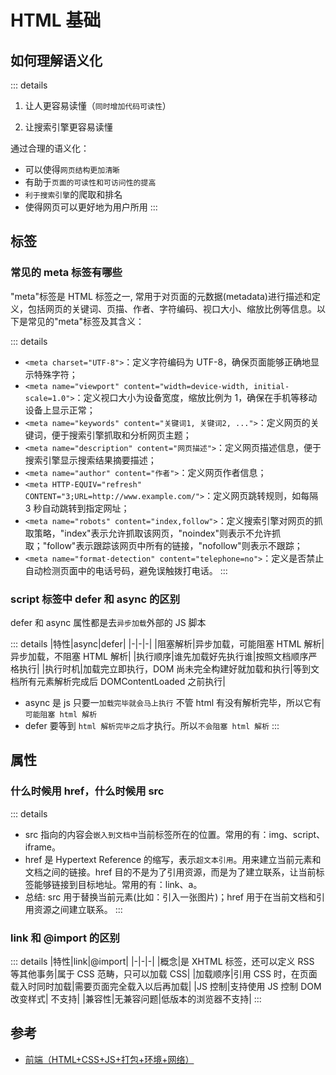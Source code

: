 # HTML 基础

## 如何理解语义化

::: details

1. 让人更容易读懂（`同时增加代码可读性`）

2. 让搜索引擎更容易读懂

通过合理的语义化：

- 可以使得`网页结构更加清晰`
- 有助于`页面的可读性和可访问性的提高`
- `利于搜索引擎`的爬取和排名
- 使得网页可以更好地为用户所用
  :::

## 标签

### 常见的 meta 标签有哪些

"meta"标签是 HTML 标签之一, 常用于对页面的元数据(metadata)进行描述和定义，包括网页的关键词、页描、作者、字符编码、视口大小、缩放比例等信息。以下是常见的"meta"标签及其含义：

::: details

- `<meta charset="UTF-8">`：定义字符编码为 UTF-8，确保页面能够正确地显示特殊字符；
- `<meta name="viewport" content="width=device-width, initial-scale=1.0">`：定义视口大小为设备宽度，缩放比例为 1，确保在手机等移动设备上显示正常；
- `<meta name="keywords" content="关键词1, 关键词2, ...">`：定义网页的关键词，便于搜索引擎抓取和分析网页主题；
- `<meta name="description" content="网页描述">`：定义网页描述信息，便于搜索引擎显示搜索结果摘要描述；
- `<meta name="author" content="作者">`：定义网页作者信息；
- `<meta HTTP-EQUIV="refresh" CONTENT="3;URL=http://www.example.com/">`：定义网页跳转规则，如每隔 3 秒自动跳转到指定网址；
- `<meta name="robots" content="index,follow">`：定义搜索引擎对网页的抓取策略，"index"表示允许抓取该网页，"noindex"则表示不允许抓取；"follow"表示跟踪该网页中所有的链接，"nofollow"则表示不跟踪；
- `<meta name="format-detection" content="telephone=no">`：定义是否禁止自动检测页面中的电话号码，避免误触拨打电话。
  :::

### script 标签中 defer 和 async 的区别

defer 和 async 属性都是去`异步加载`外部的 JS 脚本

::: details
|特性|async|defer|
|-|-|-|
|阻塞解析|异步加载，可能阻塞 HTML 解析|异步加载，不阻塞 HTML 解析|
|执行顺序|谁先加载好先执行谁|按照文档顺序严格执行|
|执行时机|加载完立即执行，DOM 尚未完全构建好就加载和执行|等到文档所有元素解析完成后 DOMContentLoaded 之前执行|

- async 是 js 只要一`加载完毕就会马上执行` 不管 html 有没有解析完毕，所以它有`可能阻塞 html 解析`
- defer 要等到 `html 解析完毕之后`才执行。所以`不会阻塞 html 解析`
  :::

## 属性

### 什么时候用 href，什么时候用 src

::: details

- src 指向的内容会`嵌入到文档中`当前标签所在的位置。常用的有：img、script、iframe。
- href 是 Hypertext Reference 的缩写，表示`超文本引用`。用来建立当前元素和文档之间的链接。href 目的不是为了引用资源，而是为了建立联系，让当前标签能够链接到目标地址。常用的有：link、a。
- 总结: src 用于替换当前元素(比如：引入一张图片)；href 用于在当前文档和引用资源之间建立联系。
  :::

### link 和 @import 的区别

::: details
|特性|link|@import|
|-|-|-|
|概念|是 XHTML 标签，还可以定义 RSS 等其他事务|属于 CSS 范畴，只可以加载 CSS|
|加载顺序|引用 CSS 时，在页面载入时同时加载|需要页面完全载入以后再加载|
|JS 控制|支持使用 JS 控制 DOM 改变样式| 不支持|
|兼容性|无兼容问题|低版本的浏览器不支持|
:::

## 参考

- [前端（HTML+CSS+JS+打包+环境+网络）](https://juejin.cn/post/7227787460968415289#heading-1)
